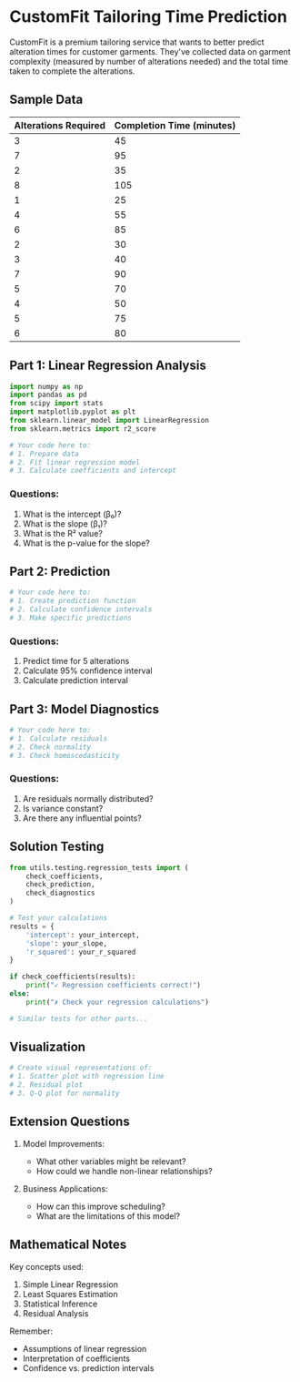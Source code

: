 # CustomFit Tailoring Time Prediction

CustomFit is a premium tailoring service that wants to better predict alteration times for customer garments. They've collected data on garment complexity (measured by number of alterations needed) and the total time taken to complete the alterations.

## Sample Data

| Alterations Required | Completion Time (minutes) |
|---------------------|--------------------------|
| 3 | 45 |
| 7 | 95 |
| 2 | 35 |
| 8 | 105 |
| 1 | 25 |
| 4 | 55 |
| 6 | 85 |
| 2 | 30 |
| 3 | 40 |
| 7 | 90 |
| 5 | 70 |
| 4 | 50 |
| 5 | 75 |
| 6 | 80 |

## Part 1: Linear Regression Analysis

```python
import numpy as np
import pandas as pd
from scipy import stats
import matplotlib.pyplot as plt
from sklearn.linear_model import LinearRegression
from sklearn.metrics import r2_score

# Your code here to:
# 1. Prepare data
# 2. Fit linear regression model
# 3. Calculate coefficients and intercept
```

### Questions:
1. What is the intercept (β₀)?
2. What is the slope (β₁)?
3. What is the R² value?
4. What is the p-value for the slope?

## Part 2: Prediction

```python
# Your code here to:
# 1. Create prediction function
# 2. Calculate confidence intervals
# 3. Make specific predictions
```

### Questions:
1. Predict time for 5 alterations
2. Calculate 95% confidence interval
3. Calculate prediction interval

## Part 3: Model Diagnostics

```python
# Your code here to:
# 1. Calculate residuals
# 2. Check normality
# 3. Check homoscedasticity
```

### Questions:
1. Are residuals normally distributed?
2. Is variance constant?
3. Are there any influential points?

## Solution Testing

```python
from utils.testing.regression_tests import (
    check_coefficients,
    check_prediction,
    check_diagnostics
)

# Test your calculations
results = {
    'intercept': your_intercept,
    'slope': your_slope,
    'r_squared': your_r_squared
}

if check_coefficients(results):
    print("✓ Regression coefficients correct!")
else:
    print("✗ Check your regression calculations")

# Similar tests for other parts...
```

## Visualization

```python
# Create visual representations of:
# 1. Scatter plot with regression line
# 2. Residual plot
# 3. Q-Q plot for normality
```

## Extension Questions

1. Model Improvements:
   - What other variables might be relevant?
   - How could we handle non-linear relationships?

2. Business Applications:
   - How can this improve scheduling?
   - What are the limitations of this model?

## Mathematical Notes

Key concepts used:
1. Simple Linear Regression
2. Least Squares Estimation
3. Statistical Inference
4. Residual Analysis

Remember:
- Assumptions of linear regression
- Interpretation of coefficients
- Confidence vs. prediction intervals
